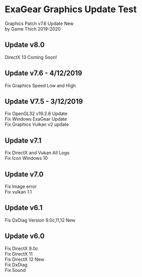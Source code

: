 # ExaGear Graphics Update Test

Graphics Patch v7.6 Update New\
by Game Thích 2019-2020

## Update v8.0
DirectX 13
Coming Soon!

## Update v7.6 - 4/12/2019
Fix Graphics Speed Low and High

## Update V7.5 - 3/12/2019
Fix OpenGL32 v19.2.6 Update\
Fix Windows ExaGear Update\
Fix Graphics Vulkan v2 update

## Update v7.1
Fix DirectX and Vukan All Logo\
Fix Icon Windows 10

## Update v7.0
Fix Image error\
Fix vulkan 1.1

## Update v6.1
Fix DxDiag Version 9.0c,11,12 New

## Update v6.0
Fix DirectX 9.0c\
Fix DirectX 11\
Fix DirectX 12 New\
Fix DxDiag\
Fix Sound
